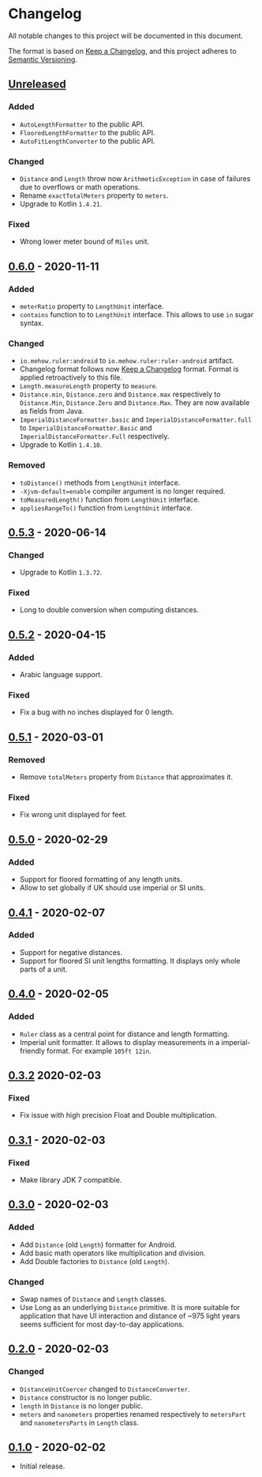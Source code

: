 # Changelog
All notable changes to this project will be documented in this document.

The format is based on [Keep a Changelog](https://keepachangelog.com/en/1.0.0/),
and this project adheres to [Semantic Versioning](https://semver.org/spec/v2.0.0.html).

## [Unreleased]

### Added
- `AutoLengthFormatter` to the public API.
- `FlooredLengthFormatter` to the public API.
- `AutoFitLengthConverter` to the public API.

### Changed
- `Distance` and `Length` throw now `ArithmeticException` in case of failures due to overflows or math operations.
- Rename `exactTotalMeters` property to `meters`.
- Upgrade to Kotlin `1.4.21`.

### Fixed
- Wrong lower meter bound of `Miles` unit.

## [0.6.0] - 2020-11-11

### Added
- `meterRatio` property to `LengthUnit` interface.
- `contains` function to to `LengthUnit` interface. This allows to use `in` sugar syntax.

### Changed
- `io.mehow.ruler:android` to `io.mehow.ruler:ruler-android` artifact.
- Changelog format follows now [Keep a Changelog](https://keepachangelog.com/) format. Format is applied retroactively to this file.
- `Length.measureLength` property to `measure`.
- `Distance.min`, `Distance.zero` and `Distance.max` respectively to `Distance.Min`, `Distance.Zero` and `Distance.Max`. They are now available as fields from Java.
- `ImperialDistanceFormatter.basic` and `ImperialDistanceFormatter.full` to `ImperialDistanceFormatter.Basic` and `ImperialDistanceFormatter.Full` respectively.
- Upgrade to Kotlin `1.4.10`.

### Removed
- `toDistance()` methods from `LengthUnit` interface.
- `-Xjvm-default=enable` compiler argument is no longer required.
- `toMeasuredLength()` function from `LengthUnit` interface.
- `appliesRangeTo()` function from `LengthUnit` interface.

## [0.5.3] - 2020-06-14

### Changed
- Upgrade to Kotlin `1.3.72`.

### Fixed
- Long to double conversion when computing distances.

## [0.5.2] - 2020-04-15

### Added
- Arabic language support.

### Fixed
- Fix a bug with no inches displayed for 0 length.

## [0.5.1] - 2020-03-01

### Removed
- Remove `totalMeters` property from `Distance` that approximates it.

### Fixed
- Fix wrong unit displayed for feet.

## [0.5.0] - 2020-02-29

### Added
- Support for floored formatting of any length units.
- Allow to set globally if UK should use imperial or SI units.

## [0.4.1] - 2020-02-07

### Added
- Support for negative distances.
- Support for floored SI unit lengths formatting. It displays only whole parts of a unit.

## [0.4.0] - 2020-02-05

### Added
- `Ruler` class as a central point for distance and length formatting.
- Imperial unit formatter. It allows to display measurements in a imperial-friendly format. For example `105ft 12in`.

## [0.3.2] 2020-02-03

### Fixed
- Fix issue with high precision Float and Double multiplication.

## [0.3.1] - 2020-02-03

### Fixed
- Make library JDK 7 compatible.

## [0.3.0] - 2020-02-03

### Added
- Add `Distance` (old `Length`) formatter for Android.
- Add basic math operators like multiplication and division.
- Add Double factories to `Distance` (old `Length`).

### Changed
- Swap names of `Distance` and `Length` classes.
- Use Long as an underlying `Distance` primitive. It is more suitable for application that have UI interaction and distance of ~975 light years seems sufficient for most day-to-day applications.

## [0.2.0] - 2020-02-03

### Changed
- `DistanceUnitCoercer` changed to `DistanceConverter`.
- `Distance` constructor is no longer public.
- `length` in `Distance` is no longer public.
- `meters` and `nanometers` properties renamed respectively to `metersPart` and `nanometersParts` in `Length` class.

## [0.1.0] - 2020-02-02

- Initial release.

[Unreleased]: https://github.com/MiSikora/Ruler/compare/0.6.0...HEAD
[0.6.0]: https://github.com/MiSikora/Ruler/releases/tag/0.6.0
[0.5.3]: https://github.com/MiSikora/Ruler/releases/tag/0.5.3
[0.5.2]: https://github.com/MiSikora/Ruler/releases/tag/0.5.2
[0.5.1]: https://github.com/MiSikora/Ruler/releases/tag/0.5.1
[0.5.0]: https://github.com/MiSikora/Ruler/releases/tag/0.5.0
[0.4.1]: https://github.com/MiSikora/Ruler/releases/tag/0.4.1
[0.4.0]: https://github.com/MiSikora/Ruler/releases/tag/0.4.0
[0.3.2]: https://github.com/MiSikora/Ruler/releases/tag/0.3.2
[0.3.1]: https://github.com/MiSikora/Ruler/releases/tag/0.3.1
[0.3.0]: https://github.com/MiSikora/Ruler/releases/tag/0.3.0
[0.2.0]: https://github.com/MiSikora/Ruler/releases/tag/0.2.0
[0.1.0]: https://github.com/MiSikora/Ruler/releases/tag/0.1.0
